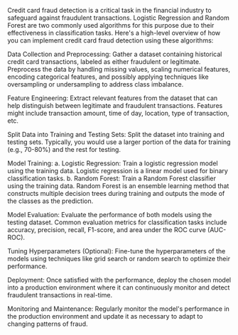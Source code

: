 Credit card fraud detection is a critical task in the financial industry to safeguard against fraudulent transactions. Logistic Regression and Random Forest are two commonly used algorithms for this purpose due to their effectiveness in classification tasks. Here's a high-level overview of how you can implement credit card fraud detection using these algorithms:

Data Collection and Preprocessing:
Gather a dataset containing historical credit card transactions, labeled as either fraudulent or legitimate.
Preprocess the data by handling missing values, scaling numerical features, encoding categorical features, and possibly applying techniques like oversampling or undersampling to address class imbalance.

Feature Engineering:
Extract relevant features from the dataset that can help distinguish between legitimate and fraudulent transactions. Features might include transaction amount, time of day, location, type of transaction, etc.

Split Data into Training and Testing Sets:
Split the dataset into training and testing sets. Typically, you would use a larger portion of the data for training (e.g., 70-80%) and the rest for testing.

Model Training:
a. Logistic Regression:
Train a logistic regression model using the training data. Logistic regression is a linear model used for binary classification tasks.
b. Random Forest:
Train a Random Forest classifier using the training data. Random Forest is an ensemble learning method that constructs multiple decision trees during training and outputs the mode of the classes as the prediction.

Model Evaluation:
Evaluate the performance of both models using the testing dataset. Common evaluation metrics for classification tasks include accuracy, precision, recall, F1-score, and area under the ROC curve (AUC-ROC).

Tuning Hyperparameters (Optional):
Fine-tune the hyperparameters of the models using techniques like grid search or random search to optimize their performance.

Deployment:
Once satisfied with the performance, deploy the chosen model into a production environment where it can continuously monitor and detect fraudulent transactions in real-time.

Monitoring and Maintenance:
Regularly monitor the model's performance in the production environment and update it as necessary to adapt to changing patterns of fraud.

